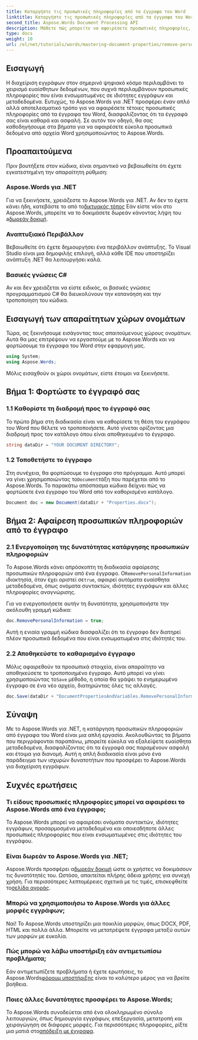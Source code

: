 ```yaml
---
title: Καταργήστε τις προσωπικές πληροφορίες από τα έγγραφα του Word
linktitle: Καταργήστε τις προσωπικές πληροφορίες από τα έγγραφα του Word
second_title: Aspose.Words Document Processing API
description: Μάθετε πώς μπορείτε να αφαιρέσετε προσωπικές πληροφορίες, συμπεριλαμβανομένων μεταδεδομένων και στοιχείων συντάκτη, από τα έγγραφα του Word χρησιμοποιώντας το Aspose.Words για .NET.
type: docs
weight: 10
url: /el/net/tutorials/words/mastering-document-properties/remove-personal-information-word-document/
---
```

## Εισαγωγή

Η διαχείριση εγγράφων στον σημερινό ψηφιακό κόσμο περιλαμβάνει το χειρισμό ευαίσθητων δεδομένων, που συχνά περιλαμβάνουν προσωπικές πληροφορίες που είναι ενσωματωμένες σε ιδιότητες εγγράφων και μεταδεδομένα. Ευτυχώς, το Aspose.Words για .NET προσφέρει έναν απλό αλλά αποτελεσματικό τρόπο για να αφαιρέσετε τέτοιες προσωπικές πληροφορίες από τα έγγραφα του Word, διασφαλίζοντας ότι τα έγγραφά σας είναι καθαρά και ασφαλή. Σε αυτόν τον οδηγό, θα σας καθοδηγήσουμε στα βήματα για να αφαιρέσετε εύκολα προσωπικά δεδομένα από αρχεία Word χρησιμοποιώντας το Aspose.Words.

## Προαπαιτούμενα

Πριν βουτήξετε στον κώδικα, είναι σημαντικό να βεβαιωθείτε ότι έχετε εγκατεστημένη την απαραίτητη ρύθμιση:

### Aspose.Words για .NET

 Για να ξεκινήσετε, χρειάζεστε το Aspose.Words για .NET. Αν δεν το έχετε κάνει ήδη, κατεβάστε το από το[δικτυακός τόπος](https://releases.aspose.com/words/net/) Εάν είστε νέοι στο Aspose.Words, μπορείτε να το δοκιμάσετε δωρεάν κάνοντας λήψη του a[δωρεάν δοκιμή](https://releases.aspose.com/).

### Αναπτυξιακό Περιβάλλον

Βεβαιωθείτε ότι έχετε δημιουργήσει ένα περιβάλλον ανάπτυξης. Το Visual Studio είναι μια δημοφιλής επιλογή, αλλά κάθε IDE που υποστηρίζει ανάπτυξη .NET θα λειτουργήσει καλά.

### Βασικές γνώσεις C#

Αν και δεν χρειάζεται να είστε ειδικός, οι βασικές γνώσεις προγραμματισμού C# θα διευκολύνουν την κατανόηση και την τροποποίηση του κώδικα.

## Εισαγωγή των απαραίτητων χώρων ονομάτων

Τώρα, ας ξεκινήσουμε εισάγοντας τους απαιτούμενους χώρους ονομάτων. Αυτά θα μας επιτρέψουν να εργαστούμε με το Aspose.Words και να φορτώσουμε τα έγγραφα του Word στην εφαρμογή μας.

```csharp
using System;
using Aspose.Words;
```

Μόλις εισαχθούν οι χώροι ονομάτων, είστε έτοιμοι να ξεκινήσετε.

## Βήμα 1: Φορτώστε το έγγραφό σας

### 1.1 Καθορίστε τη διαδρομή προς το έγγραφό σας

Το πρώτο βήμα στη διαδικασία είναι να καθορίσετε τη θέση του εγγράφου του Word που θέλετε να τροποποιήσετε. Αυτό γίνεται ορίζοντας μια διαδρομή προς τον κατάλογο όπου είναι αποθηκευμένο το έγγραφο.

```csharp
string dataDir = "YOUR DOCUMENT DIRECTORY";
```

### 1.2 Τοποθετήστε το έγγραφο

 Στη συνέχεια, θα φορτώσουμε το έγγραφο στο πρόγραμμα. Αυτό μπορεί να γίνει χρησιμοποιώντας το`Document`τάξη που παρέχεται από το Aspose.Words. Το παρακάτω απόσπασμα κώδικα δείχνει πώς να φορτώσετε ένα έγγραφο του Word από τον καθορισμένο κατάλογο.

```csharp
Document doc = new Document(dataDir + "Properties.docx");
```

## Βήμα 2: Αφαίρεση προσωπικών πληροφοριών από το έγγραφο

### 2.1 Ενεργοποίηση της δυνατότητας κατάργησης προσωπικών πληροφοριών

 Το Aspose.Words κάνει απρόσκοπτη τη διαδικασία αφαίρεσης προσωπικών πληροφοριών από ένα έγγραφο. Ο`RemovePersonalInformation` ιδιοκτησία, όταν έχει οριστεί σε`true`, αφαιρεί αυτόματα ευαίσθητα μεταδεδομένα, όπως ονόματα συντακτών, ιδιότητες εγγράφων και άλλες πληροφορίες αναγνώρισης.

Για να ενεργοποιήσετε αυτήν τη δυνατότητα, χρησιμοποιήστε την ακόλουθη γραμμή κώδικα:

```csharp
doc.RemovePersonalInformation = true;
```

Αυτή η ενιαία γραμμή κώδικα διασφαλίζει ότι το έγγραφο δεν διατηρεί πλέον προσωπικά δεδομένα που είναι ενσωματωμένα στις ιδιότητές του.

### 2.2 Αποθηκεύστε το καθαρισμένο έγγραφο

 Μόλις αφαιρεθούν τα προσωπικά στοιχεία, είναι απαραίτητο να αποθηκεύσετε το τροποποιημένο έγγραφο. Αυτό μπορεί να γίνει χρησιμοποιώντας το`Save` μέθοδο, η οποία θα γράψει το ενημερωμένο έγγραφο σε ένα νέο αρχείο, διατηρώντας όλες τις αλλαγές.

```csharp
doc.Save(dataDir + "DocumentPropertiesAndVariables.RemovePersonalInformation.docx");
```

## Σύναψη

Με το Aspose.Words για .NET, η κατάργηση προσωπικών πληροφοριών από έγγραφα του Word είναι μια απλή εργασία. Ακολουθώντας τα βήματα που περιγράφονται παραπάνω, μπορείτε εύκολα να εξαλείψετε ευαίσθητα μεταδεδομένα, διασφαλίζοντας ότι τα έγγραφά σας παραμένουν ασφαλή και έτοιμα για διανομή. Αυτή η απλή διαδικασία είναι μόνο ένα παράδειγμα των ισχυρών δυνατοτήτων που προσφέρει το Aspose.Words για διαχείριση εγγράφων.

## Συχνές ερωτήσεις

### Τι είδους προσωπικές πληροφορίες μπορεί να αφαιρέσει το Aspose.Words από ένα έγγραφο;

Το Aspose.Words μπορεί να αφαιρέσει ονόματα συντακτών, ιδιότητες εγγράφων, προσαρμοσμένα μεταδεδομένα και οποιεσδήποτε άλλες προσωπικές πληροφορίες που είναι ενσωματωμένες στις ιδιότητες του εγγράφου.

### Είναι δωρεάν το Aspose.Words για .NET;

 Aspose.Words προσφέρει α[δωρεάν δοκιμή](https://releases.aspose.com/) ώστε οι χρήστες να δοκιμάσουν τις δυνατότητές του. Ωστόσο, απαιτείται πλήρης άδεια χρήσης για συνεχή χρήση. Για περισσότερες λεπτομέρειες σχετικά με τις τιμές, επισκεφθείτε το[σελίδα αγοράς](https://purchase.aspose.com/buy).

### Μπορώ να χρησιμοποιήσω το Aspose.Words για άλλες μορφές εγγράφων;

Ναί! Το Aspose.Words υποστηρίζει μια ποικιλία μορφών, όπως DOCX, PDF, HTML και πολλά άλλα. Μπορείτε να μετατρέψετε έγγραφα μεταξύ αυτών των μορφών με ευκολία.

### Πώς μπορώ να λάβω υποστήριξη εάν αντιμετωπίσω προβλήματα;

 Εάν αντιμετωπίζετε προβλήματα ή έχετε ερωτήσεις, το Aspose.Words[φόρουμ υποστήριξης](https://forum.aspose.com/c/words/8) είναι το καλύτερο μέρος για να βρείτε βοήθεια.

### Ποιες άλλες δυνατότητες προσφέρει το Aspose.Words;

 Το Aspose.Words συνοδεύεται από ένα ολοκληρωμένο σύνολο λειτουργιών, όπως δημιουργία εγγράφων, επεξεργασία, μετατροπή και χειραγώγηση σε διάφορες μορφές. Για περισσότερες πληροφορίες, ρίξτε μια ματιά στο[απόδειξη με έγγραφα](https://reference.aspose.com/words/net/).